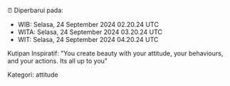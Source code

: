 ⏰ Diperbarui pada:
- WIB: Selasa, 24 September 2024 02.20.24 UTC
- WITA: Selasa, 24 September 2024 03.20.24 UTC
- WIT: Selasa, 24 September 2024 04.20.24 UTC

Kutipan Inspiratif:
"You create beauty with your attitude, your behaviours, and your actions. Its all up to you"


Kategori: attitude


